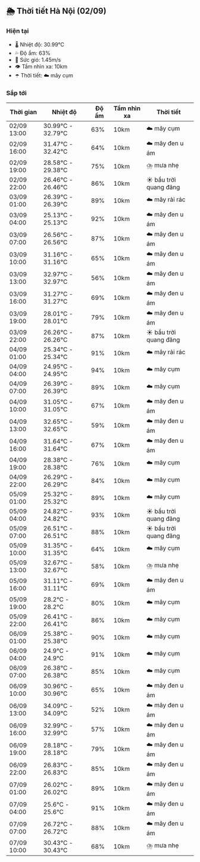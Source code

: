 ## 🌦️ Thời tiết Hà Nội (02/09)

### Hiện tại

- 🌡️ Nhiệt độ: 30.99℃
- 💦 Độ ẩm: 63%
- 💨 Sức gió: 1.45m/s
- 👁️ Tầm nhìn xa: 10km
- ☂️ Thời tiết: ☁️ mây cụm

### Sắp tới

| Thời gian | Nhiệt độ | Độ ẩm | Tầm nhìn xa | Thời tiết |
| --- | --- | --- | --- | --- |
| 02/09 13:00 | 30.99℃ - 32.79℃ | 63% | 10km | ☁️ mây cụm |
| 02/09 16:00 | 31.47℃ - 32.42℃ | 64% | 10km | ☁️ mây đen u ám |
| 02/09 19:00 | 28.58℃ - 29.38℃ | 75% | 10km | ⛈️ mưa nhẹ |
| 02/09 22:00 | 26.46℃ - 26.46℃ | 86% | 10km | ☀️ bầu trời quang đãng |
| 03/09 01:00 | 26.39℃ - 26.39℃ | 89% | 10km | ☁️ mây rải rác |
| 03/09 04:00 | 25.13℃ - 25.13℃ | 92% | 10km | ☁️ mây đen u ám |
| 03/09 07:00 | 26.56℃ - 26.56℃ | 87% | 10km | ☁️ mây đen u ám |
| 03/09 10:00 | 31.16℃ - 31.16℃ | 65% | 10km | ☁️ mây đen u ám |
| 03/09 13:00 | 32.97℃ - 32.97℃ | 56% | 10km | ☁️ mây đen u ám |
| 03/09 16:00 | 31.27℃ - 31.27℃ | 69% | 10km | ☁️ mây đen u ám |
| 03/09 19:00 | 28.01℃ - 28.01℃ | 79% | 10km | ☁️ mây đen u ám |
| 03/09 22:00 | 26.26℃ - 26.26℃ | 87% | 10km | ☀️ bầu trời quang đãng |
| 04/09 01:00 | 25.34℃ - 25.34℃ | 91% | 10km | ☁️ mây rải rác |
| 04/09 04:00 | 24.95℃ - 24.95℃ | 94% | 10km | ☁️ mây cụm |
| 04/09 07:00 | 26.39℃ - 26.39℃ | 89% | 10km | ☁️ mây cụm |
| 04/09 10:00 | 31.05℃ - 31.05℃ | 67% | 10km | ☁️ mây đen u ám |
| 04/09 13:00 | 32.65℃ - 32.65℃ | 59% | 10km | ☁️ mây đen u ám |
| 04/09 16:00 | 31.64℃ - 31.64℃ | 67% | 10km | ☁️ mây đen u ám |
| 04/09 19:00 | 28.38℃ - 28.38℃ | 76% | 10km | ☁️ mây cụm |
| 04/09 22:00 | 26.29℃ - 26.29℃ | 84% | 10km | ☁️ mây cụm |
| 05/09 01:00 | 25.32℃ - 25.32℃ | 89% | 10km | ☁️ mây cụm |
| 05/09 04:00 | 24.82℃ - 24.82℃ | 93% | 10km | ☀️ bầu trời quang đãng |
| 05/09 07:00 | 26.51℃ - 26.51℃ | 88% | 10km | ☀️ bầu trời quang đãng |
| 05/09 10:00 | 31.35℃ - 31.35℃ | 64% | 10km | ☁️ mây cụm |
| 05/09 13:00 | 32.67℃ - 32.67℃ | 58% | 10km | ⛈️ mưa nhẹ |
| 05/09 16:00 | 31.11℃ - 31.11℃ | 69% | 10km | ☁️ mây đen u ám |
| 05/09 19:00 | 28.2℃ - 28.2℃ | 80% | 10km | ☁️ mây cụm |
| 05/09 22:00 | 26.41℃ - 26.41℃ | 86% | 10km | ☁️ mây cụm |
| 06/09 01:00 | 25.38℃ - 25.38℃ | 90% | 10km | ☁️ mây cụm |
| 06/09 04:00 | 24.9℃ - 24.9℃ | 91% | 10km | ☁️ mây cụm |
| 06/09 07:00 | 26.38℃ - 26.38℃ | 85% | 10km | ☁️ mây cụm |
| 06/09 10:00 | 30.96℃ - 30.96℃ | 65% | 10km | ☁️ mây đen u ám |
| 06/09 13:00 | 34.09℃ - 34.09℃ | 52% | 10km | ☁️ mây đen u ám |
| 06/09 16:00 | 32.99℃ - 32.99℃ | 57% | 10km | ☁️ mây đen u ám |
| 06/09 19:00 | 28.18℃ - 28.18℃ | 79% | 10km | ☁️ mây đen u ám |
| 06/09 22:00 | 26.83℃ - 26.83℃ | 85% | 10km | ☁️ mây đen u ám |
| 07/09 01:00 | 26.02℃ - 26.02℃ | 89% | 10km | ☁️ mây đen u ám |
| 07/09 04:00 | 25.6℃ - 25.6℃ | 91% | 10km | ☁️ mây đen u ám |
| 07/09 07:00 | 26.72℃ - 26.72℃ | 88% | 10km | ☁️ mây đen u ám |
| 07/09 10:00 | 30.43℃ - 30.43℃ | 68% | 10km | ⛈️ mưa nhẹ |
